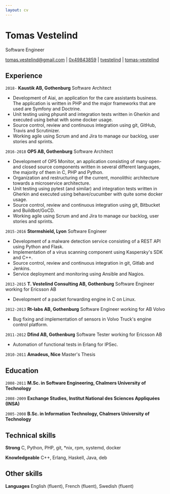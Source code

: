 ```yaml
---
layout: cv
---
```

# Tomas Vestelind
Software Engineer

<div id="webaddress">
  <i class="fas fa-envelope-square"></i> <a href="mailto:tomas.vestelind@gmail.com">tomas.vestelind@gmail.com</a>
|
  <i class="fas fa-id-card"></i> <a href="https://pgp.mit.edu/pks/lookup?op=vindex&search=0x7427A7AD49843859">0x49843859</a>
|
  <i class="fab fa-github-square"></i> <a href="http://github.com/tvestelind">tvestelind</a>
|
  <i class="fab fa-linkedin"></i> <a href="https://www.linkedin.com/in/tomas-vestelind">tomas-vestelind</a>
</div>

## Experience

`2018-`
__Kaustik AB, Gothenburg__ Software Architect

- Development of Aiai, an application for the care assistants business. The application is written in PHP and the major frameworks that are used are Symfony and Doctrine.
- Unit testing using phpunit and integration tests written in Gherkin and executed using behat with some docker usage.
- Source control, review and continuous integration using git, GitHub, Travis and Scrutinizer.
- Working agile using Scrum and and Jira to manage our backlog, user stories and sprints.

`2016-2018`
__OP5 AB, Gothenburg__ Software Architect

- Development of OP5 Monitor, an application consisting of many open- and closed source components written in several different languages, the majority of them in C, PHP and Python.
- Organization and restructuring of the current, monolithic architecture towards a microservice architecture.
- Unit testing using pytest (and similar) and integration tests written in Gherkin and executed using behave/cucumber with quite some docker usage.
- Source control, review and continuous integration using git, Bitbucket and Buildbot/GoCD.
- Working agile using Scrum and and Jira to manage our backlog, user stories and sprints.

`2015-2016`
__Stormshield, Lyon__ Software Engineer

- Development of a malware detection service consisting of a REST API using Python and Flask.
- Implementation of a virus scanning component using Kaspersky's SDK and C++.
- Source control, review and continuous integration in git, Gitlab and Jenkins.
- Service deployment and monitoring using Ansible and Nagios.

`2013-2015`
__T. Vestelind Consulting AB, Gothenburg__ Software Engineer working for Ericsson AB

- Development of a packet forwarding engine in C on Linux.

`2012-2013`
__Rt-labs AB, Gothenburg__ Software Engineer working for AB Volvo

- Bug fixing and implementation of sensors in Volvo Truck's engine control platform.

`2011-2012`
__Dfind AB, Gothenburg__ Software Tester working for Ericsson AB

- Automation of functional tests in Erlang for IPSec.

`2010-2011`
__Amadeus, Nice__ Master's Thesis

## Education

`2008-2011`
__M.Sc. in Software Engineering, Chalmers University of Technology__

`2008-2009`
__Exchange Studies, Institut National des Sciences Appliquées (INSA)__

`2005-2008`
__B.Sc. in Information Technology, Chalmers University of Technology__

## Technical skills

__Strong__ C, Python, PHP, git, *nix, rpm, systemd, docker

__Knowledgeable__ C++, Erlang, Haskell, Java, deb

## Other skills
__Languages__ English (fluent), French (fluent), Swedish (fluent)

<!-- ### Footer Last updated: April 2019 -->

